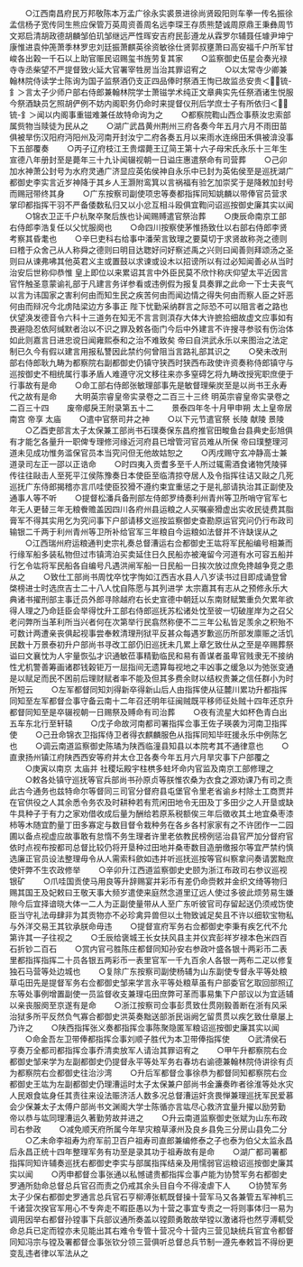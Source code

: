 <!-- { "loadSidebar": true } -->
　　○江西南昌府民万邦敬陈本万孟广徐永实裘景进徐尚贤殴阳则车拳一传名振徐孟信杨子宽传同生熊应保管万英周资善周名远李琛王存质熊楚诚周原鼎王秉彝周节文郑启清胡政德胡麟邹伯玑邹继远严性晖安吉府民彭遵龙从霖罗尔辅聂任璩尹坤宁康惟进袁仲箎萧季林罗忠刘廷振萧麒英徐资敏徐仕贤郭叔壅萧曰高安福千户所军甘峻各出榖一千石以上助官赈民诏赐玺书旌劳复其家
　　○监察御史伍星会奏光禄寺寺丞柴望不严提督致火延大官署宰牲房当治其罪诏宥之
　　○以太常寺少卿兼翰林院侍读学士陈询为国子监祭酒仍支正四品俸时祭酒王恂已故监丞安贵＜锍-釒＞言太子少师户部右侍郎兼翰林院学士萧镃学术纯正文章典实先任祭酒诸生悦服今祭酒缺员乞照胡俨例不妨内阁职务仍命时来提督仪刑后学庶士子有所依归＜锍-釒＞闻以内阁事重镃难兼任故特命询为之
　　○都察院鞫山西佥事蔡汝忠索部属赀物当赎徒为民从之
　　○湖广武昌黄州荆州三府各奏今年五月六月不雨田苗俱被旱伤汉阳府沔阳州及河南开封汝宁二府各奏五月以来雨水连绵田禾俱被渰没事下五部覆奏
　　○丙子辽府枝江王贵熠薨王辽简王第十六子母宋氏永乐十三年生宣德八年册封至是薨年三十九讣闻辍视朝一日谥庄惠遣祭命有司营葬
　　○己卯加水神萧公封号为水府灵通广济显应英佑侯神自永乐中已封为英佑侯至是巡抚湖广都御史李实言近岁神降于其乡人王灏附鸾箕以言祸福有验乞加崇奖于是降敕加封号而赐冠带终其身
　　○广东按察司副使项忠等奏都指挥同知姚麟以带俸官员营求掌印都指挥干羽不严备倭数私归又以小忿互相斗殴俱宜鞫问诏巡按御史廉其实以闻
　　○锦衣卫正千户杭聚卒聚后族也讣闻赐赙遣官祭治葬
　　○庚辰命南京工部右侍郎李浩复任以父忧服阕也
　　○命四川按察使茅惟扬致仕以右部右侍郎李贤考察其昏耄也
　　○辛巳吏科右给事中潘荣言致理之要莫切于求贤故称尧之德则曰稽于众舍己从人称舜之德则曰明目达聦好问好察述禹之兴则曰闻善则拜颂汤之圣则曰从谏弗咈其他英君义主或置鼓以求谏或设木以招谤所以有过必知闻善必从当时治安后世称仰恭惟  皇上即位以来累诏其言中外臣民莫不欣忭称庆仰望太平近因言官忤触圣意蒙谕礼部于凡建言务详参看或违例假为报复具奏罪之此命一下士夫丧气以言为讳国家之害利何由而知生民之疾苦何由而闻边情之得失何由而察人臣之奸恶何由而辩况今北虏陆梁边方多事正  陛下忧勤采纳群言之际恐不可以阻言者之路也伏望涣发德音令六科十三道务在知无不言言则湏存大体大许摭拾细故虚文应事如有畏避隐忍依阿缄默者治以不识之罪及敕各衙门今后中外建言不许搜寻参驳有伤治体如此则嘉言日进忠谠日闻雍熙泰和之治不难致矣  帝曰自洪武永乐以来图治之法定制已久今有假以建言用报私讐因此禁约何曾阻当言路礼部其识之
　　○癸未改刑部右侍郎耿九畴为都察院右副都御史仍镇守狭西时狭西布政使许资奏称侍郎镇守与巡按御史不相统属行事矛盾人难遵守况文移往来亦多窒碍乞将九畴改授宪职庶便于行事故有是命
　　○命工部右侍郎张敏理部事先是敏督理柴炭至是以尚书王永寿代之故有是命
　　大明英宗睿皇帝实录卷之二百三十三终
明英宗睿皇帝实录卷之二百三十四
　　废帝郕戾王附录第五十二
　　景泰四年冬十月甲申朔  太上皇帝居南宫  帝享  太庙
　　○遣中官祭司井之神
　　○以下元节遣官祭  长陵  献陵  景陵
　　○乙酉吏部言太子太保兼工部尚书石璞奏保东昌府推官田畯鱼台县典史彭旭俱有才能乞各量升一职俾专理修河缘近河府县已增管河官员难从所保  帝曰璞整理河道未见成功惟务滥保官员本当究问但无他故姑恕之
　　○丙戌赐守玄冲静高士兼道录司左正一邵以正诰命
　　○时四夷入贡耆多至千人所过辄需酒食诸物凭陵驿传往往敺击人至死平江侯陈豫奏日本使臣至临清掠夺居人及令指挥往诘又敺之几死巡抚广东侍郎揭稽亦言爪哇使臣狡猾不遵约束宜重惩之于是礼部请执治其正副使及通事人等不听
　　○提督松潘兵备刑部左侍郎罗绮奏利州青州等卫所哨守官军七年无人更替三年无粮餋赡盖因四川各府州县运粮之人买嘱豪猾虚出实收民徒费其脂膏军不得其实用乞为究问事下户部请移文巡按监察御史查勘原运官究问仍行布政司输银二千两于利州青州等卫所补给官军三年粮自今运粮如法督并不许缺误从之
　　○江西瑞州府运粮通判史宗礼奏总督漕运右佥都御史王竑将军民船编号相兼而行缘军船多装私物但过市镇湾泊买卖延住日久民船亦被淹留今河道有水可容五船并行乞令竑将军民船各自编号凡遇洪闸军船一日民船一日挨次放过庶免搀越争竞之患从之
　　○致仕工部尚书周忱卒忱字恂如江西吉水县人八岁读书过目即成诵登曾棨榜进士时选庶吉士二十八人忱自陈愿与其列进学  太宗嘉其有志从之预修永乐大典诸书擢刑部主事迁员外郎寻除越府右长史宣德中朝廷以东南财赋繁重负欠累年欲得人理之乃命廷臣会举得忱升工部右侍郎巡抚苏松诸处忱至彼一切破崖岸为之召父老问弊所当革利所当兴者何在次第举行民翕然称便不二三年公私皆足羡余之积殆不可数计两遭亲丧俱起视事尝奉敕清理刑狱平反甚众每遇岁歉巡历所部发廪赈之活饥民数十万景泰初升户部尚书寻改工部仍旧巡抚未几累上章乞致仕从之至是卒赐葬祭谥曰文襄忱为人宇量恢弘才识通敏莅事精勤临民和易有善谋者虽卑官贱隶无不接纳性尤机警善筹画诸郡钱榖钜万一屈指间无遗算每视地之丰凶事之缓急以为弛张变通是以赋足而民不困前后理财赋者率不能及但其多费余财以结权贵兼之信任群小为时所短云
　　○左军都督同知刘得新卒得新山后人由指挥使从征麓川累功升都指挥同知至左军都督佥事守备云南十二年召还明年征闽贼既平移师征处贼十四年还京升都督同知至是卒辍视朝一日赐祭及赙命有司治葬
　　○夜有流星大如杯色青白出五车东北行至轩辕
　　○戊子命故河南都司署指挥佥事王佐子瑛袭为河南卫指挥使
　　○己丑命锦衣卫指挥侍卫者得衣麒麟服色从指挥同知毕旺援永乐中例陈乞也
　　○调云南道监察御史陈璚为陕西临潼县知县以本院考其不通律意也
　　○直隶扬州镇江府陕西西安等府并太仓卫各奏今年五月六月旱灾事下户部覆之
　　○庚寅以南京  太庙并  社稷坛殿宇柱栱多蛀坏命内官监及南京工部修理之
　　○敕各处镇守巡抚等官兵部尚书孙原贞等朕惟农桑为衣食之源劝课乃有司之责此古今通务也兹特命尔等督同三司官分督府县屯堡官令里老省谕乡村除士工商贾并在官供役之人其余悉令务农及时耕种若有荒闲田地令无田及丁多田少之人开垦或缺牛具种子于有力之家劝借收成后量为酬给若原系税额俟三年后徵收其土地宜桑枣漆柿等木随宜酌量丁田多寡定与数目督令栽种务在各乡各村家家有之不许团作一二园圃以备点视虚应故事敢有怠惰不务生理者许里老依教民榜例惩治县官严加分督府官依时点视布按都司总督比较仍将开垦种过田地并桑枣数目造册缴报尔等宜严禁约慎选廉正官员设法整理毋令从人需索科歛如违并听巡抚巡按等官纠察拿问奏请罢黜庶使奸弊不生农政修举
　　○辛卯升江西道监察御史史颐为浙江布政司右参议巡视银矿
　　○爪哇国贡使马用良等升辞赐宴并彩币有差仍命赍敕并金织文绮等物归赐其国王及妃敕曰王敬天事大频岁遣使来庭然念道里辽远人使过多彼此烦劳易生嫌隙今后宜择谙晓大体一二人为正副使量带从人至广东听彼官司存留起送仍须戒饬使臣当守礼法毋肆非为其贡物亦不必珍禽异兽但以土物致诚足矣且不许以细软宝物私与外洋交易王其钦承朕命毋违
　　○提督宣府军务右佥都御史李秉有疾乞代不允第许其一子往视之
　　○壬辰给褒城王长女扶风县主并仪宾彭祥岁禄本色米四百石折钞二百石
　　○赏内官弓胜陈庄都督同知孙安右参政叶盛各银十两彩币二表里都指挥指挥二十员各银五两彩币一表里官军一千九百余人各银一两布二疋以修复独石马营等处边城也
　　○复除广东按察司副使杨辅为山东副使专督永平等处粮草屯田先是提督军务右佥都御史邹来学言永平等处粮草虽有户部委官乞取回部照辽东等处事例增置副使一员监督收支兼理屯田庶弊可革而事易集下户部议以为宜适辅以亲丧服阕至京遂有是命
　　○浙江按察司佥事彭贯致仕贯刚毅善断在浙有风采治狱多所平反然负气寡合都御史洪英奏黜送部浙民诣阙乞留贯贯以疾乞致仕章屡上乃许之
　　○陕西指挥张义奏都指挥佥事陈聚隐匿军粮诏巡按御史廉其实以闻
　　○命金吾左卫带俸都指挥佥事刘顺子胜代为本卫带俸指挥使
　　○武清侯石亨奏万全都司都指挥佥事乔清卖放军人请治其罪诏宥之
　　○甲午升都察院右佥都御史邹来学为左副都御史仍提督永平等处军务右春坊右谕德兼翰林院侍讲徐有贞为都察院右佥都御史往治沙湾
　　○升后军都督佥事徐恭为都督同知都察院右佥都御史王竑为左副都御史仍理漕运时太子太保兼户部尚书金濂奏昨者徐淮等处水灾人民艰食竑身任其责往来设法赈济活人数多况总督漕运奸贪畏惮兼理巡抚军民爱慕会少保兼太子太傅户部尚书文渊阁大学士陈循亦言竑尽心救济宜量升擢以励劳勤  帝以恭与竑同理漕运久著勤劳故并进之
　　○升云南道监察御史张斌为山东布政司右参政
　　○减免顺天府所属今年旱灾粮草涿州及良乡县免三分房山县免二分
　　○乙未命李祖寿为府军前卫百户祖寿司直郎兼编修泰之子也泰为伯父太监永昌后永昌正统十四年整理军务有功至是录其功于祖寿故有是命
　　○湖广都司署都指挥同知许辅奏巡抚右都御史李实与部属指挥结亲及用懦弱官运粮诏巡按御史廉其实以闻
　　○丙申都督佥事张通以私憾谴贵都指挥佥事卢能为协赞军务右都御史罗通所劾命总督总兵官召而责之仍戒其余头目自今不得凌虐下人
　　○协赞军务太子少保右都御史罗通言总兵官石亨柳溥张軏既督操十营军马又各兼管五军神机三千诸营次揆官军用心不专奔走不暇臣愚以为十营之事宜专责之一将则事体归一易为调用因举右都督孙镗事下兵部议通所奏盖以镗颇勇敢故举镗以激诸将也然亨溥軏受命总兵已定而镗亦未见能出其右难令专管十营况今十营内三营见缺统兵官宜令都督同知冯宗与镗及署都督佥事张钦分领三营俱听总督总兵节制一遵先奉敕旨不得纷更变乱违者律以军法从之
